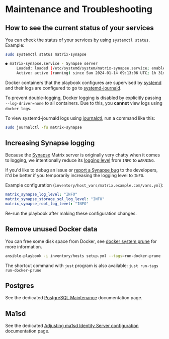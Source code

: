 <!--
SPDX-FileCopyrightText: 2018 MDAD Team and contributors

SPDX-License-Identifier: AGPL-3.0-or-later
-->

# Maintenance and Troubleshooting

## How to see the current status of your services

You can check the status of your services by using `systemctl status`. Example:

```sh
sudo systemctl status matrix-synapse

● matrix-synapse.service - Synapse server
     Loaded: loaded (/etc/systemd/system/matrix-synapse.service; enabled; vendor preset: enabled)
     Active: active (running) since Sun 2024-01-14 09:13:06 UTC; 1h 31min ago
```

Docker containers that the playbook configures are supervised by [systemd](https://wiki.archlinux.org/title/Systemd) and their logs are configured to go to [systemd-journald](https://wiki.archlinux.org/title/Systemd/Journal).

To prevent double-logging, Docker logging is disabled by explicitly passing `--log-driver=none` to all containers. Due to this, you **cannot** view logs using `docker logs`.

To view systemd-journald logs using [journalctl](https://man.archlinux.org/man/journalctl.1), run a command like this:

```sh
sudo journalctl -fu matrix-synapse
```

## Increasing Synapse logging

Because the [Synapse](https://github.com/element-hq/synapse) Matrix server is originally very chatty when it comes to logging, we intentionally reduce its [logging level](https://docs.python.org/3/library/logging.html#logging-levels) from `INFO` to `WARNING`.

If you'd like to debug an issue or [report a Synapse bug](https://github.com/element-hq/synapse/issues/new/choose) to the developers, it'd be better if you temporarily increasing the logging level to `INFO`.

Example configuration (`inventory/host_vars/matrix.example.com/vars.yml`):

```yaml
matrix_synapse_log_level: "INFO"
matrix_synapse_storage_sql_log_level: "INFO"
matrix_synapse_root_log_level: "INFO"
```

Re-run the playbook after making these configuration changes.

## Remove unused Docker data

You can free some disk space from Docker, see [docker system prune](https://docs.docker.com/engine/reference/commandline/system_prune/) for more information.

```sh
ansible-playbook -i inventory/hosts setup.yml --tags=run-docker-prune
```

The shortcut command with `just` program is also available: `just run-tags run-docker-prune`

## Postgres

See the dedicated [PostgreSQL Maintenance](maintenance-postgres.md) documentation page.

## Ma1sd

See the dedicated [Adjusting ma1sd Identity Server configuration](configuring-playbook-ma1sd.md) documentation page.

